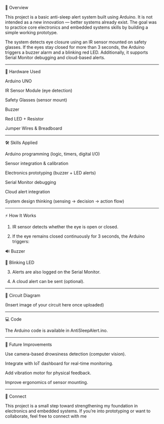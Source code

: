 

📌 Overview

This project is a basic anti-sleep alert system built using Arduino. It is not intended as a new innovation — better systems already exist. The goal was to practice core electronics and embedded systems skills by building a simple working prototype.

The system detects eye closure using an IR sensor mounted on safety glasses. If the eyes stay closed for more than 3 seconds, the Arduino triggers a buzzer alarm and a blinking red LED. Additionally, it supports Serial Monitor debugging and cloud-based alerts.


---

🔧 Hardware Used

Arduino UNO

IR Sensor Module (eye detection)

Safety Glasses (sensor mount)

Buzzer

Red LED + Resistor

Jumper Wires & Breadboard



---

🛠️ Skills Applied

Arduino programming (logic, timers, digital I/O)

Sensor integration & calibration

Electronics prototyping (buzzer + LED alerts)

Serial Monitor debugging

Cloud alert integration

System design thinking (sensing → decision → action flow)



---

⚡ How It Works

1. IR sensor detects whether the eye is open or closed.


2. If the eye remains closed continuously for 3 seconds, the Arduino triggers:

🔊 Buzzer

🔴 Blinking LED



3. Alerts are also logged on the Serial Monitor.


4. A cloud alert can be sent (optional).




---

📜 Circuit Diagram

(Insert image of your circuit here once uploaded)


---

💻 Code

The Arduino code is available in AntiSleepAlert.ino.


---

🚀 Future Improvements

Use camera-based drowsiness detection (computer vision).

Integrate with IoT dashboard for real-time monitoring.

Add vibration motor for physical feedback.

Improve ergonomics of sensor mounting.



---

🤝 Connect

This project is a small step toward strengthening my foundation in electronics and embedded systems.
If you’re into prototyping or want to collaborate, feel free to connect with me

